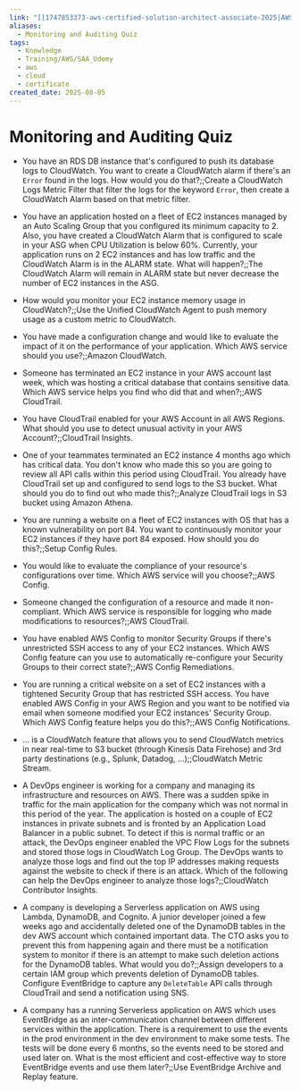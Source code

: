 ```yaml
---
link: "[[1747853373-aws-certified-solution-architect-associate-2025|AWS Certified Solution Architect Associate 2025]]"
aliases:
  - Monitoring and Auditing Quiz
tags:
  - Knowledge
  - Training/AWS/SAA_Udemy
  - aws
  - cloud
  - certificate
created_date: 2025-08-05
---
```

# Monitoring and Auditing Quiz
- You have an RDS DB instance that's configured to push its database logs to CloudWatch. You want to create a CloudWatch alarm if there's an `Error` found in the logs. How would you do that?;;Create a CloudWatch Logs Metric Filter that filter the logs for the keyword `Error`, then create a CloudWatch Alarm based on that metric filter.
<!--SR:!2026-03-09,161,310-->
- You have an application hosted on a fleet of EC2 instances managed by an Auto Scaling Group that you configured its minimum capacity to 2. Also, you have created a CloudWatch Alarm that is configured to scale in your ASG when CPU Utilization is below 60%. Currently, your application runs on 2 EC2 instances and has low traffic and the CloudWatch Alarm is in the ALARM state. What will happen?;;The CloudWatch Alarm will remain in ALARM state but never decrease the number of EC2 instances in the ASG.
<!--SR:!2025-10-19,55,310-->
- How would you monitor your EC2 instance memory usage in CloudWatch?;;Use the Unified CloudWatch Agent to push memory usage as a custom metric to CloudWatch.
<!--SR:!2026-04-10,185,310-->
- You have made a configuration change and would like to evaluate the impact of it on the performance of your application. Which AWS service should you use?;;Amazon CloudWatch.
<!--SR:!2025-10-23,59,310-->
- Someone has terminated an EC2 instance in your AWS account last week, which was hosting a critical database that contains sensitive data. Which AWS service helps you find who did that and when?;;AWS CloudTrail.
<!--SR:!2025-10-24,60,310-->
- You have CloudTrail enabled for your AWS Account in all AWS Regions. What should you use to detect unusual activity in your AWS Account?;;CloudTrail Insights.
<!--SR:!2025-10-18,47,290-->
- One of your teammates terminated an EC2 instance 4 months ago which has critical data. You don't know who made this so you are going to review all API calls within this period using CloudTrail. You already have CloudTrail set up and configured to send logs to the S3 bucket. What should you do to find out who made this?;;Analyze CloudTrail logs in S3 bucket using Amazon Athena.
<!--SR:!2025-10-31,66,310-->
- You are running a website on a fleet of EC2 instances with OS that has a known vulnerability on port 84. You want to continuously monitor your EC2 instances if they have port 84 exposed. How should you do this?;;Setup Config Rules.
<!--SR:!2025-12-25,98,290-->
- You would like to evaluate the compliance of your resource's configurations over time. Which AWS service will you choose?;;AWS Config.
<!--SR:!2026-01-18,111,310-->
- Someone changed the configuration of a resource and made it non-compliant. Which AWS service is responsible for logging who made modifications to resources?;;AWS CloudTrail.
<!--SR:!2026-01-01,105,310-->
- You have enabled AWS Config to monitor Security Groups if there's unrestricted SSH access to any of your EC2 instances. Which AWS Config feature can you use to automatically re-configure your Security Groups to their correct state?;;AWS Config Remediations.
<!--SR:!2025-10-17,46,290-->
- You are running a critical website on a set of EC2 instances with a tightened Security Group that has restricted SSH access. You have enabled AWS Config in your AWS Region and you want to be notified via email when someone modified your EC2 instances' Security Group. Which AWS Config feature helps you do this?;;AWS Config Notifications.
<!--SR:!2026-02-24,131,290-->
- … is a CloudWatch feature that allows you to send CloudWatch metrics in near real-time to S3 bucket (through Kinesis Data Firehose) and 3rd party destinations (e.g., Splunk, Datadog, …);;CloudWatch Metric Stream.
<!--SR:!2025-11-04,24,270-->
- A DevOps engineer is working for a company and managing its infrastructure and resources on AWS. There was a sudden spike in traffic for the main application for the company which was not normal in this period of the year. The application is hosted on a couple of EC2 instances in private subnets and is fronted by an Application Load Balancer in a public subnet. To detect if this is normal traffic or an attack, the DevOps engineer enabled the VPC Flow Logs for the subnets and stored those logs in CloudWatch Log Group. The DevOps wants to analyze those logs and find out the top IP addresses making requests against the website to check if there is an attack. Which of the following can help the DevOps engineer to analyze those logs?;;CloudWatch Contributor Insights.
<!--SR:!2025-11-03,18,230-->
- A company is developing a Serverless application on AWS using Lambda, DynamoDB, and Cognito. A junior developer joined a few weeks ago and accidentally deleted one of the DynamoDB tables in the dev AWS account which contained important data. The CTO asks you to prevent this from happening again and there must be a notification system to monitor if there is an attempt to make such deletion actions for the DynamoDB tables. What would you do?;;Assign developers to a certain IAM group which prevents deletion of DynamoDB tables. Configure EventBridge to capture any `DeleteTable` API calls through CloudTrail and send a notification using SNS.
<!--SR:!2025-10-28,49,250-->
- A company has a running Serverless application on AWS which uses EventBridge as an inter-communication channel between different services within the application. There is a requirement to use the events in the prod environment in the dev environment to make some tests. The tests will be done every 6 months, so the events need to be stored and used later on. What is the most efficient and cost-effective way to store EventBridge events and use them later?;;Use EventBridge Archive and Replay feature.
<!--SR:!2025-12-26,99,310-->





